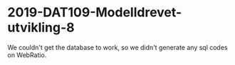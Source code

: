 # 2019-DAT109-Modelldrevet-utvikling-8

We couldn't get the database to work, so we didn't generate any sql codes on WebRatio.
